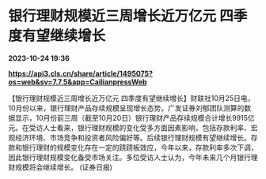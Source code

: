 # 银行理财规模近三周增长近万亿元 四季度有望继续增长

**2023-10-24 19:36**

**https://api3.cls.cn/share/article/1495075?os=web&sv=7.7.5&app=CailianpressWeb**

【银行理财规模近三周增长近万亿元 四季度有望继续增长】财联社10月25日电，10月份以来，银行理财产品存续规模呈现增长态势。广发证券刘郁团队测算的数据显示，10月份前三周（截至10月20日）银行理财产品存续规模合计增长9915亿元。在受访人士看来，银行理财规模的变化受多方面因素影响，包括存款利率、宏观经济环境、市场竞争和投资者风险偏好等。后续银行理财规模有望继续增长。存款和银行理财的规模变化存在一定的跷跷板效应，今年以来，存款利率多次下调，因此银行理财规模变化备受市场关注。多位受访人士认为，今年未来几个月银行理财规模将会继续增长。 (证券日报)